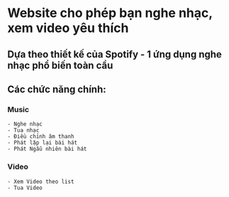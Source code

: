 # Website cho phép bạn nghe nhạc, xem video yêu thích
## Dựa theo thiết kế của Spotify - 1 ứng dụng nghe nhạc phổ biến toàn cầu 

## Các chức năng chính:
### Music
    - Nghe nhạc
    - Tua nhạc
    - Điều chỉnh âm thanh
    - Phát lặp lại bài hát
    - Phát Ngẫu nhiên bài hát
### Video
    - Xem Video theo list
    - Tua Video